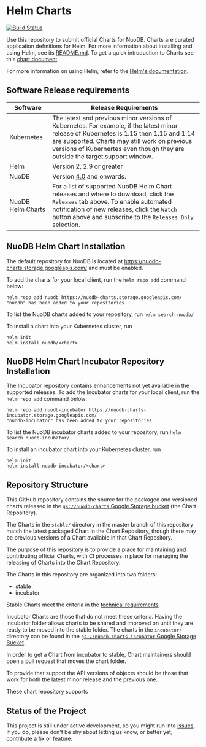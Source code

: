 # Helm Charts

[![Build Status](https://travis-ci.org/nuodb/nuodb-helm-charts.svg?branch=master)](https://travis-ci.org/nuodb/nuodb-helm-charts)

Use this repository to submit official Charts for NuoDB. Charts are curated application definitions for Helm. For more information about installing and using Helm, see its
[README.md](https://github.com/helm/helm/tree/master/README.md). To get a quick introduction to Charts see this [chart document](https://github.com/helm/helm/blob/master/docs/charts.md).

For more information on using Helm, refer to the [Helm's documentation](https://github.com/kubernetes/helm#docs).

## Software Release requirements

| Software   | Release Requirements                           | 
|------------|------------------------------------------------|
| Kubernetes |  The latest and previous minor versions of Kubernetes. For example, if the latest minor release of Kubernetes is 1.15 then 1.15 and 1.14 are supported. Charts may still work on previous versions of Kubernertes even though they are outside the target support window.|
| Helm       |  Version 2, 2.9 or greater   |
| NuoDB      |  Version [4.0](https://hub.docker.com/r/nuodb/nuodb-ce/tags) and onwards. |
| NuoDB Helm Charts      |  For a list of supported NuoDB Helm Chart releases and where to download, click the `Releases` tab above. To enable automated notification of new releases, click the `Watch` button above and subscribe to the `Releases Only` selection. |

## NuoDB Helm Chart Installation

The default repository for NuoDB is located at https://nuodb-charts.storage.googleapis.com/ and must be enabled.

To add the charts for your local client, run the `helm repo add` command below:

```
helm repo add nuodb https://nuodb-charts.storage.googleapis.com/
"nuodb" has been added to your repositories
```

To list the NuoDB charts added to your repository, run `helm search nuodb/`

To install a chart into your Kubernetes cluster, run 

```
helm init
helm install nuodb/<chart>
```

## NuoDB Helm Chart Incubator Repository Installation

The Incubator repository contains enhancements not yet available in the supported releases. To add the Incubator charts for your local client, run the `helm repo add` command below:

```
helm repo add nuodb-incubator https://nuodb-charts-incubator.storage.googleapis.com/
"nuodb-incubator" has been added to your repositories
```

To list the NuoDB incubator charts added to your repository, run `helm search nuodb-incubator/`

To install an incubator chart into your Kubernetes cluster, run 

```
helm init
helm install nuodb-incubator/<chart>
```

## Repository Structure

This GitHub repository contains the source for the packaged and versioned charts released in the [`gs://nuodb-charts` Google Storage bucket](https://console.cloud.google.com/storage/browser/nuodb-charts/) (the Chart Repository).

The Charts in the `stable/` directory in the master branch of this repository match the latest packaged Chart in the Chart Repository, though there may be previous versions of a Chart available in that Chart Repository.

The purpose of this repository is to provide a place for maintaining and contributing official Charts, with CI processes in place for managing the releasing of Charts into the Chart Repository.

The Charts in this repository are organized into two folders:

* stable
* incubator

Stable Charts meet the criteria in the [technical requirements](CONTRIBUTING.md#technical-requirements).

Incubator Charts are those that do not meet these criteria. Having the incubator folder allows charts to be shared and improved on until they are ready to be moved into the stable folder. The charts in the `incubator/` directory can be found in the [`gs://nuodb-charts-incubator` Google Storage Bucket](https://console.cloud.google.com/storage/browser/nuodb-charts-incubator).

In order to get a Chart from incubator to stable, Chart maintainers should open a pull request that moves the chart folder.


To provide that support the API versions of objects should be those that work for both the latest minor release and the previous one.


These chart repository supports 
## Status of the Project

This project is still under active development, so you might run into [issues](https://github.com/nuodb/nuodb-helm-charts/issues). If you do, please don't be shy about letting us know, or better yet, contribute a fix or feature.
